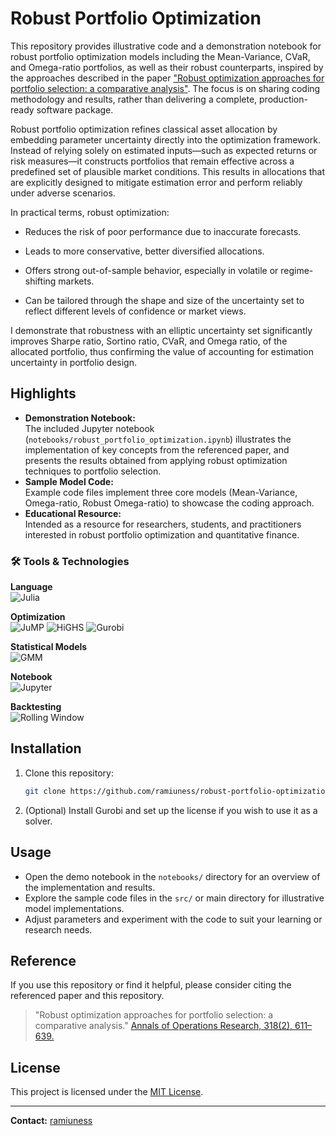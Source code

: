 # Robust Portfolio Optimization

This repository provides illustrative code and a demonstration notebook for robust portfolio optimization models including the Mean-Variance, CVaR, and Omega-ratio portfolios, as well as their robust counterparts, inspired by the approaches described in the paper ["Robust optimization approaches for portfolio selection: a comparative analysis"](https://link.springer.com/article/10.1007/s10479-021-04177-y). The focus is on sharing coding methodology and results, rather than delivering a complete, production-ready software package.

Robust portfolio optimization refines classical asset allocation by embedding parameter uncertainty directly into the optimization framework. Instead of relying solely on estimated inputs—such as expected returns or risk measures—it constructs portfolios that remain effective across a predefined set of plausible market conditions. This results in allocations that are explicitly designed to mitigate estimation error and perform reliably under adverse scenarios.

In practical terms, robust optimization:

- Reduces the risk of poor performance due to inaccurate forecasts.

- Leads to more conservative, better diversified allocations.

- Offers strong out-of-sample behavior, especially in volatile or regime-shifting markets.

- Can be tailored through the shape and size of the uncertainty set to reflect different levels of confidence or market views.

I demonstrate that robustness with an elliptic uncertainty set significantly improves Sharpe ratio, Sortino ratio, CVaR, and Omega ratio, of the allocated portfolio, thus confirming the value of accounting for estimation uncertainty in portfolio design.
	    			    		

## Highlights

- **Demonstration Notebook:**  
  The included Jupyter notebook (`notebooks/robust_portfolio_optimization.ipynb`) illustrates the implementation of key concepts from the referenced paper, and presents the results obtained from applying robust optimization techniques to portfolio selection.
- **Sample Model Code:**  
  Example code files implement three core models (Mean-Variance, Omega-ratio, Robust Omega-ratio) to showcase the coding approach.
- **Educational Resource:**  
  Intended as a resource for researchers, students, and practitioners interested in robust portfolio optimization and quantitative finance.

### 🛠 Tools & Technologies

**Language**  
![Julia](https://img.shields.io/badge/Julia-9558B2?logo=julia&logoColor=white)

**Optimization**  
![JuMP](https://img.shields.io/badge/JuMP-00BFFF?logo=data%3Aimage%2Fsvg%2Bxml%3Bbase64%2CPHN2ZyBmaWxsPSIjMDAwMDAwIiBoZWlnaHQ9IjEwMCIgd2lkdGg9IjEwMCIgdmlld0JveD0iMCAwIDEwMCAxMDAiIHhtbG5zPSJodHRwOi8vd3d3LnczLm9yZy8yMDAwL3N2ZyI%2BPC9zdmc%2B&label=JuMP)
![HiGHS](https://img.shields.io/badge/HiGHS-0066CC?logo=gnu&logoColor=white)
![Gurobi](https://img.shields.io/badge/Gurobi-EE1C25?logo=gurobi&logoColor=white)

**Statistical Models**  
![GMM](https://img.shields.io/badge/Gaussian%20Mixture%20Models-6D4C41?style=flat&logo=scikit-learn&logoColor=white)

**Notebook**  
![Jupyter](https://img.shields.io/badge/Jupyter-F37626?logo=jupyter&logoColor=white)

**Backtesting**  
![Rolling Window](https://img.shields.io/badge/Rolling--Window--Backtesting-4CAF50?style=flat)


## Installation

1. Clone this repository:
    ```bash
    git clone https://github.com/ramiuness/robust-portfolio-optimization.git
    ```
2. (Optional) Install Gurobi and set up the license if you wish to use it as a solver.


## Usage

- Open the demo notebook in the `notebooks/` directory for an overview of the implementation and results.
- Explore the sample code files in the `src/` or main directory for illustrative model implementations.
- Adjust parameters and experiment with the code to suit your learning or research needs.

## Reference

If you use this repository or find it helpful, please consider citing the referenced paper and this repository.

> "Robust optimization approaches for portfolio selection: a comparative analysis." [Annals of Operations Research, 318(2), 611–639.](https://link.springer.com/article/10.1007/s10479-021-04177-y)

## License

This project is licensed under the [MIT License](LICENSE).

---

**Contact:** [ramiuness](https://github.com/ramiuness)
